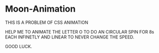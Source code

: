# Moon-Animation

THIS IS A PROBLEM OF CSS ANIMATION

HELP ME TO ANIMATE THE LETTER O TO DO AN CIRCULAR SPIN FOR 8s EACH INFINETLY AND LINEAR TO NEVER CHANGE THE SPEED.

GOOD LUCK.
